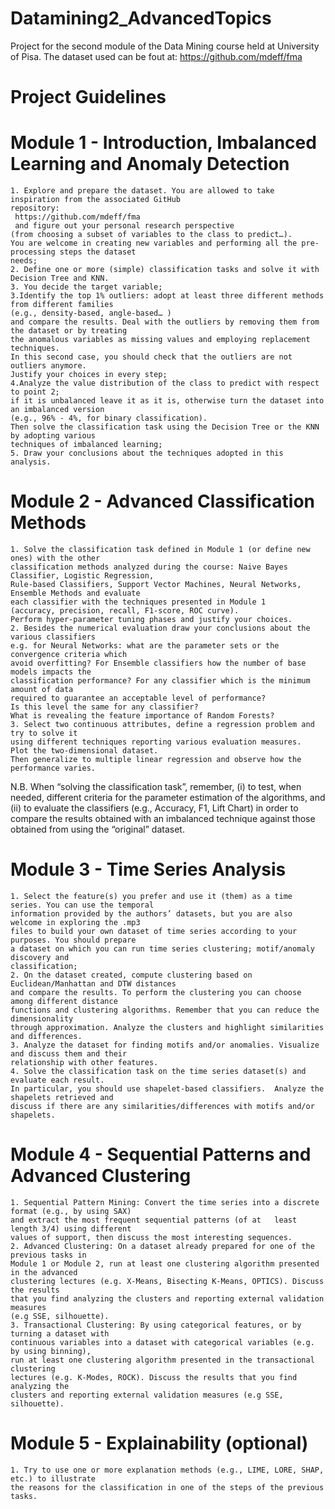 # Datamining2_AdvancedTopics
Project for the second module of the Data Mining course held at University of Pisa.
The dataset used can be fout at: https://github.com/mdeff/fma

# Project Guidelines
# Module 1 - Introduction, Imbalanced Learning and Anomaly Detection
    1. Explore and prepare the dataset. You are allowed to take inspiration from the associated GitHub 
    repository:
     https://github.com/mdeff/fma
     and figure out your personal research perspective   
    (from choosing a subset of variables to the class to predict…). 
    You are welcome in creating new variables and performing all the pre-processing steps the dataset 
    needs;
    2. Define one or more (simple) classification tasks and solve it with Decision Tree and KNN. 
    3. You decide the target variable;
    3.Identify the top 1% outliers: adopt at least three different methods from different families 
    (e.g., density-based, angle-based… ) 
    and compare the results. Deal with the outliers by removing them from the dataset or by treating 
    the anomalous variables as missing values and employing replacement techniques.
    In this second case, you should check that the outliers are not outliers anymore. 
    Justify your choices in every step;
    4.Analyze the value distribution of the class to predict with respect to point 2; 
    if it is unbalanced leave it as it is, otherwise turn the dataset into an imbalanced version 
    (e.g., 96% - 4%, for binary classification). 
    Then solve the classification task using the Decision Tree or the KNN by adopting various 
    techniques of imbalanced learning;
    5. Draw your conclusions about the techniques adopted in this analysis.

# Module 2 - Advanced Classification Methods
    1. Solve the classification task defined in Module 1 (or define new ones) with the other 
    classification methods analyzed during the course: Naive Bayes Classifier, Logistic Regression,
    Rule-based Classifiers, Support Vector Machines, Neural Networks, Ensemble Methods and evaluate
    each classifier with the techniques presented in Module 1 
    (accuracy, precision, recall, F1-score, ROC curve). 
    Perform hyper-parameter tuning phases and justify your choices.
    2. Besides the numerical evaluation draw your conclusions about the various classifiers
    e.g. for Neural Networks: what are the parameter sets or the convergence criteria which 
    avoid overfitting? For Ensemble classifiers how the number of base models impacts the 
    classification performance? For any classifier which is the minimum amount of data 
    required to guarantee an acceptable level of performance? 
    Is this level the same for any classifier? 
    What is revealing the feature importance of Random Forests?
    3. Select two continuous attributes, define a regression problem and try to solve it 
    using different techniques reporting various evaluation measures. 
    Plot the two-dimensional dataset. 
    Then generalize to multiple linear regression and observe how the performance varies.
   

N.B. When “solving the classification task”, remember, (i) to test, when needed, different criteria
for the parameter estimation of the algorithms, and (ii) to evaluate the classifiers 
(e.g., Accuracy, F1, Lift Chart) in order to compare the results obtained with an imbalanced technique 
against those obtained from using the “original” dataset.

# Module 3 -  Time Series Analysis
    1. Select the feature(s) you prefer and use it (them) as a time series. You can use the temporal 
    information provided by the authors’ datasets, but you are also welcome in exploring the .mp3
    files to build your own dataset of time series according to your purposes. You should prepare
    a dataset on which you can run time series clustering; motif/anomaly discovery and 
    classification;
    2. On the dataset created, compute clustering based on Euclidean/Manhattan and DTW distances 
    and compare the results. To perform the clustering you can choose among different distance 
    functions and clustering algorithms. Remember that you can reduce the dimensionality 
    through approximation. Analyze the clusters and highlight similarities and differences.
    3. Analyze the dataset for finding motifs and/or anomalies. Visualize and discuss them and their
    relationship with other features.
    4. Solve the classification task on the time series dataset(s) and evaluate each result. 
    In particular, you should use shapelet-based classifiers.  Analyze the shapelets retrieved and 
    discuss if there are any similarities/differences with motifs and/or shapelets.
    
# Module 4 - Sequential Patterns and Advanced Clustering
    1. Sequential Pattern Mining: Convert the time series into a discrete format (e.g., by using SAX)
    and extract the most frequent sequential patterns (of at   least length 3/4) using different 
    values of support, then discuss the most interesting sequences.
    2. Advanced Clustering: On a dataset already prepared for one of the previous tasks in
    Module 1 or Module 2, run at least one clustering algorithm presented in the advanced
    clustering lectures (e.g. X-Means, Bisecting K-Means, OPTICS). Discuss the results 
    that you find analyzing the clusters and reporting external validation measures 
    (e.g SSE, silhouette).
    3. Transactional Clustering: By using categorical features, or by turning a dataset with 
    continuous variables into a dataset with categorical variables (e.g. by using binning), 
    run at least one clustering algorithm presented in the transactional clustering 
    lectures (e.g. K-Modes, ROCK). Discuss the results that you find analyzing the 
    clusters and reporting external validation measures (e.g SSE, silhouette).
    
# Module 5 - Explainability (optional)
    1. Try to use one or more explanation methods (e.g., LIME, LORE, SHAP, etc.) to illustrate 
    the reasons for the classification in one of the steps of the previous tasks.
